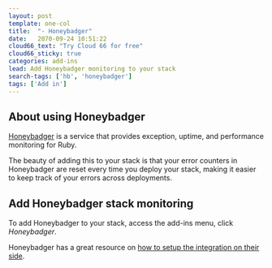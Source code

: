 ```yaml
---
layout: post
template: one-col
title:  "- Honeybadger"
date:   2070-09-24 10:51:22
cloud66_text: "Try Cloud 66 for free"
cloud66_sticky: true
categories: add-ins
lead: Add Honeybadger monitoring to your stack
search-tags: ['hb', 'honeybadger']
tags: ['Add in']
---
```


## About using Honeybadger
[Honeybadger](https://www.honeybadger.io/) is a service that provides exception, uptime, and performance monitoring for Ruby.

The beauty of adding this to your stack is that your error counters in Honeybadger are reset every time you deploy your stack, making it easier to keep
track of your errors across deployments.

## Add Honeybadger stack monitoring
To add Honeybadger to your stack, access the add-ins menu, click _Honeybadger_.

Honeybadger has a great resource on [how to setup the integration on their side](http://docs.honeybadger.io/article/174-how-to-get-setup-with-cloud-66-and-honeybadger).